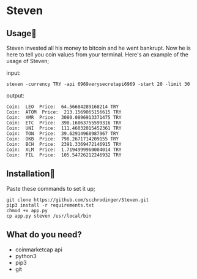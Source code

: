 # Steven

## Usage🗿
  Steven invested all his money to bitcoin and he went bankrupt. Now he is here to tell you coin values from your terminal.
Here's an example of the usage of Steven;

input:
```
steven -currency TRY -api 6969verysecretapi6969 -start 20 -limit 30
```

output:
```
Coin:  LEO  Price:  64.56684289168214 TRY
Coin:  ATOM  Price:  213.1569065156615 TRY
Coin:  XMR  Price:  3080.0896913371475 TRY
Coin:  ETC  Price:  390.16063755599316 TRY
Coin:  UNI  Price:  111.46032015452361 TRY
Coin:  TON  Price:  39.62914968987967 TRY
Coin:  OKB  Price:  798.2671714209155 TRY
Coin:  BCH  Price:  2391.3369472146915 TRY
Coin:  XLM  Price:  1.7194999960004014 TRY
Coin:  FIL  Price:  105.54726212246932 TRY
```


## Installation🗿
Paste these commands to set it up;
```
git clone https://github.com/scchrodinger/Steven.git
pip3 install -r requirements.txt
chmod +x app.py
cp app.py steven /usr/local/bin
```

## What do you need?
  * coinmarketcap api
  * python3
  * pip3
  * git
